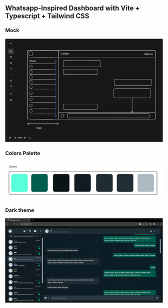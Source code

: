 ## Whatsapp-Inspired Dashboard with Vite + Typescript + Tailwind CSS

### Mock

![Mock](./mock.PNG)

### Colors Palette

![Colors](./colors.PNG)

### Dark theme

![Dark Theme](./dark-theme.PNG)

